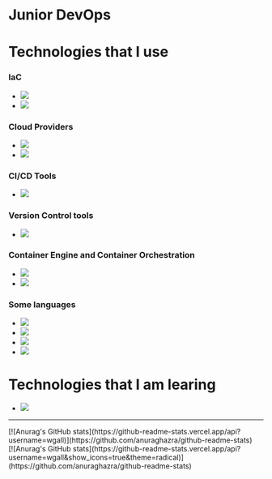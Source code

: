 
<h1> Junior DevOps </h1>

<h1> Technologies that I use </h1>
<h3>IaC</h3>
<ul>
<li><img src=https://img.shields.io/badge/Ansible-FF0000?logo=ansible&logoColor=white&style=flat></li>
<li><img src=https://img.shields.io/badge/Terraform-FF00FF?logo=terraform&logoColor=white&style=flat></li>
</ul>
<h3>Cloud Providers</h3>
<ul>
  <li><img src=https://img.shields.io/badge/AWS-FF6500?logo=amazon&logoColor=white&style=flat></li>
  <li><img src=https://img.shields.io/badge/GCP-1500FF?logo=google&logoColor=white&style=flat></li>
</ul>
<h3>CI/CD Tools</h3>
<ul>
  <li><img src=https://img.shields.io/badge/Github-Actions-0FF50F?logo=githubactions&logoColor=white&style=flat></li>
</ul>
<h3> Version Control tools</h3>
<ul>
  <li><img src=https://img.shields.io/badge/Git-FF4F00?logo=git&logoColor=white&style=flat></li>
</ul>
<h3>Container Engine and Container Orchestration</h3>
<ul>
  <li><img src=https://img.shields.io/badge/Docker-00FFFF?logo=Docker&logoColor=white&style=flat></li>
  <li><img src=https://img.shields.io/badge/Kubernetes-0000FF?logo=kubernetes&logoColor=white&style=flat></li>
</ul>
<h3>Some languages</h3>
<ul>
  <li><img src=https://img.shields.io/badge/PHP-5F00FF?logo=php&logoColor=white&style=flat></li>
   <li><img src=https://img.shields.io/badge/Javascript-FFFF00?logo=javascript&logoColor=white&style=flat></li>
   <li><img src=https://img.shields.io/badge/MYSQL-FF5F00?logo=mysql&logoColor=white&style=flat></li>
  <li><img src=https://img.shields.io/badge/Bash-000000?logo=Bash&logoColor=white&style=flat></li>
</ul>
<h1> Technologies that I am learing </h1>
<ul>
  <li><img src=https://img.shields.io/badge/Jenkins-FF0000?logo=Jenkins&logoColor=white&style=flat></li>
</ul>



<hr>
[![Anurag's GitHub stats](https://github-readme-stats.vercel.app/api?username=wgall)](https://github.com/anuraghazra/github-readme-stats)
<br>
[![Anurag's GitHub stats](https://github-readme-stats.vercel.app/api?username=wgall&show_icons=true&theme=radical)](https://github.com/anuraghazra/github-readme-stats)
